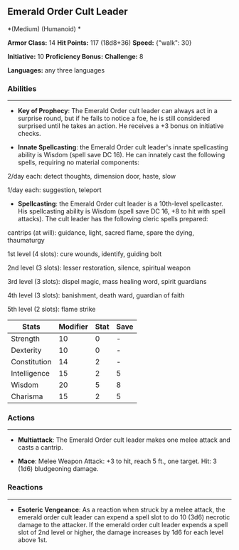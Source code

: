 ## Emerald Order Cult Leader
*(Medium) (Humanoid) *

**Armor Class:** 14
**Hit Points:** 117 (18d8+36)
**Speed:** {"walk": 30}

**Initiative:** 10
**Proficiency Bonus:**
**Challenge:** 8

**Languages:** any three languages

### Abilities
 --- 
- **Key of Prophecy**: The Emerald Order cult leader can always act in a surprise round, but if he fails to notice a foe, he is still considered surprised until he takes an action. He receives a +3 bonus on initiative checks.

- **Innate Spellcasting**: the Emerald Order cult leader's innate spellcasting ability is Wisdom (spell save DC 16). He can innately cast the following spells, requiring no material components:

2/day each: detect thoughts, dimension door, haste, slow

1/day each: suggestion, teleport

- **Spellcasting**: the Emerald Order cult leader is a 10th-level spellcaster. His spellcasting ability is Wisdom (spell save DC 16, +8 to hit with spell attacks). The cult leader has the following cleric spells prepared:

cantrips (at will): guidance, light, sacred flame, spare the dying, thaumaturgy

1st level (4 slots): cure wounds, identify, guiding bolt

2nd level (3 slots): lesser restoration, silence, spiritual weapon

3rd level (3 slots): dispel magic, mass healing word, spirit guardians

4th level (3 slots): banishment, death ward, guardian of faith

5th level (2 slots): flame strike



| Stats | Modifier | Stat | Save
| ---- | ---- | ---- | ---- |
| Strength | 10 | 0 | - |
| Dexterity | 10 | 0 | - |
| Constitution | 14 | 2 | - |
| Intelligence | 15 | 2 | 5 |
| Wisdom | 20 | 5 | 8 |
| Charisma | 15 | 2 | 5 |

### Actions
 --- 
- **Multiattack**: The Emerald Order cult leader makes one melee attack and casts a cantrip.

- **Mace**: Melee Weapon Attack: +3 to hit, reach 5 ft., one target. Hit: 3 (1d6) bludgeoning damage.

### Reactions
 --- 
- **Esoteric Vengeance**: As a reaction when struck by a melee attack, the emerald order cult leader can expend a spell slot to do 10 (3d6) necrotic damage to the attacker. If the emerald order cult leader expends a spell slot of 2nd level or higher, the damage increases by 1d6 for each level above 1st.

